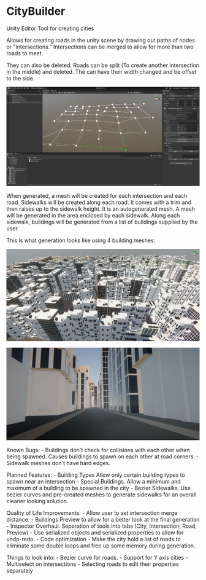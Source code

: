 # CityBuilder
Unity Editor Tool for creating cities

Allows for creating roads in the unity scene by drawing out paths of nodes or "intersections." Intersections can be merged to allow for more than two roads to meet.

They can also be deleted. Roads can be split (To create another intersection in the middle) and deleted. The can have their width changed and be offset to the side.

![alt text](Images/Editor.png)

When generated, a mesh will be created for each intersection and each road. Sidewalks will be created along each road. It comes with a trim and then raises up to the sidewalk height. It is an autogenerated mesh. A mesh will be generated in the area enclosed by each sidewalk. Along each sidewalk, buildings will be generated from a list of buildings supplied by the user.

This is what generation looks like using 4 building meshes:

![alt text](Images/CityBirdsEye.png)

![alt text](Images/CityZoomed.png)

Known Bugs:
	- Buildings don't check for collisions with each other when being spawned. Causes buildings to spawn on each other at road corners.
	- Sidewalk meshes don't have hard edges.

Planned Features:
	- Building Types
		Allow only certain building types to spawn near an intersection
	- Special Buildings.
		Allow a minimum and maximum of a building to be spawned in the city
	- Bezier Sidewalks.
		Use bezier curves and pre-created meshes to generate sidewalks for an overall cleaner looking solution.
	
Quality of Life Improvements:
	- Allow user to set intersection merge distance.
	- Buildings Preview to allow for a better look at the final generation
	- Inspector Overhaul.
		Separation of tools into tabs (City, Intersection, Road, Preview)
	- Use serialized objects and serialized properties to allow for undo-redo.
	- Code optimization - Make the city hold a list of roads to eliminate some double loops and free up some memory during generation.
	
Things to look into:
	- Bezier curve for roads.
	- Support for Y axis cities
	- Multiselect on intersections
	- Selecting roads to edit their properties separately